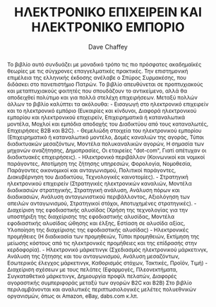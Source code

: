 ---
abstract: 'Το βιβλίο αυτό συνδυάζει με μοναδικό τρόπο τις πιο πρόσφατες ακαδημαϊκές
  θεωρίες με τις σύγχρονες επαγγελματικές πρακτικές. Την επιστημονική επιμέλεια της
  ελληνικής έκδοσης ανέλαβε ο Σπύρος Συρμακέσης, που διδάσκει στο πανεπιστήμιο Πατρών.
  Το βιβλίο απευθύνεται σε προπτυχιακούς και μεταπτυχιακούς φοιτητές που σπουδάζουν
  το αντικείμενο, αλλά θα αποδειχθεί πολύτιμο και για πολλά στελέχη επιχειρήσεων.
  Μεταξύ πολλών άλλων το βιβλίο καλύπτει τα ακόλουθα: - Εισαγωγή στο ηλεκτρονικό επιχειρείν
  και το ηλεκτρονικό εμπόριο (Ευκαιρίες και κίνδυνοι, Διαφορά ηλεκτρονικού εμπορίου
  και ηλεκτρονικού επιχειρείν, Επιχειρηματικά ή καταναλωτικά μοντέλα, Μοχλοί και εμπόδια
  αποδοχής του Διαδικτύου από τους καταναλωτές, Επιχειρήσεις Β2Β και B2C). - Θεμελιώδη
  στοιχεία του ηλεκτρονικού εμπορίου (Επιχειρηματικό ή καταναλωτικό μοντέλο, Δομές
  καναλιών της αγοράς, Τύποι διαδικτυακών μεσαζόντων, Μοντέλα πολυκαναλικών αγορών,
  Η σημασία των μηχανών αναζήτησης, Δημοπρασίες, Οι εταιρείες "dot-com", Γιατί απέτυχαν
  οι διαδικτυακές επιχειρήσεις). - Ηλεκτρονικό περιβάλλον (Κοινωνικοί και νομικοί
  παράγοντες, Αποτίμηση της ζήτησης υπηρεσιών, Φορολογία, Νομοθεσία, Παράγοντες οικονομικοί
  και ανταγωνισμού, Πολιτικοί παράγοντες, Διακυβέρνηση του Διαδικτύου, Τεχνολογικές
  καινοτομίες). - Στρατηγική ηλεκτρονικού επιχειρείν (Στρατηγικές ηλεκτρονικών καναλιών,
  Μοντέλα διαδικασιών στρατηγικής, Στρατηγική ανάλυση, Ανάλυση πόρων και διαδικασιών,
  Ανάλυση ανταγωνιστικού περιβάλλοντος, Αξιολόγηση των απειλών ανταγωνισμού, Στρατηγικοί
  στόχοι, Αποτυχημένες στρατηγικές). - Διαχείριση της εφοδιαστικής αλυσίδας (Χρήση
  της τεχνολογίας για την υποστήριξη της διαχείρισης της εφοδιαστικής αλυσίδας, Μοντέλα
  εφοδιαστικής αλυσίδας ώθησης και έλξης, Εστίαση σε αλυσίδα αξίας, Υλοποίηση της
  διαχείρισης της εφοδιαστικής αλυσίδας) - Ηλεκτρονικές προμήθειες (Η διαδικασία των
  προμηθειών, Τύποι προμηθειών, Εκτίμηση της μείωσης κόστους από τις ηλεκτρονικές
  προμήθειες και της επίδρασής στην κερδοφορία). - Ηλεκτρονικό μάρκετινγκ (Σχεδιασμός
  ηλεκτρονικού μάρκετινγκ, Ανάλυση της ζήτησης και του ανταγωνισμού, Ανάλυση μεσαζόντων,
  Εσωτερικός έλεγχος μάρκετινγκ, Καθορισμός στόχων, Τακτικές, Προϊόν, Τιμή) - Διαχείριση
  σχέσεων με τους πελάτες (Εφαρμογές, Πλεονεκτήματα, Συγκαταθετικό μάρκετινγκ, Δημιουργία
  προφίλ πελατών, Διαφορές αγοραστικής συμπεριφοράς μεταξύ των αγορών B2C και B2B)
  Στο βιβλίο περιλαμβάνονται και αναλυτικές περιπτωσιολογικές μελέτες πολυεθνικών
  οργανισμών, όπως οι Amazon, eBay, dabs.com κ.λπ.'
author: Dave Chaffey
cover: https://static.eudoxus.gr/books/preview/74/cover-13774.jpg
edition: 3η
eudoxusid: '13774'
isbn: 978-960-461-171-3
layout: bibtex
num_pages: '488'
publisher: ΕΚΔΟΣΕΙΣ ΚΛΕΙΔΑΡΙΘΜΟΣ ΕΠΕ
ref: isbn_978_960_461_171_3
title: ΗΛΕΚΤΡΟΝΙΚΟ ΕΠΙΧΕΙΡΕΙΝ ΚΑΙ ΗΛΕΚΤΡΟΝΙΚΟ ΕΜΠΟΡΙΟ
year: '2008'
---